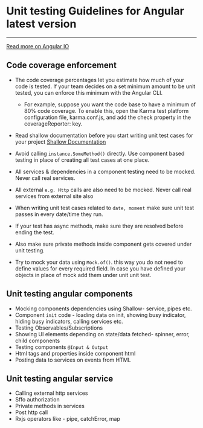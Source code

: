 # Unit testing Guidelines for Angular latest version
***
[Read more on Angular IO](https://angular.io/guide/testing)

## Code coverage enforcement
- The code coverage percentages let you estimate how much of your code is tested. If your team decides on a set minimum amount to be unit tested, you can enforce this minimum with the Angular CLI.

  - For example, suppose you want the code base to have a minimum of 80% code coverage. To enable this, open the Karma test platform configuration file, karma.conf.js, and add the check property in the coverageReporter: key.
- Read shallow documentation before you start writing unit test cases for your project [Shallow Documentation](https://getsaf.github.io/shallow-render/)
- Avoid calling `instance.SomeMethod()` directly. Use component based testing in place of creating all test cases at one place.
- All services & dependencies in a component testing need to be mocked. Never call real services.
- All external `e.g. Http` calls are also need to be mocked. Never call real services from external site also
- When writing unit test cases related to `date, moment` make sure unit test passes in every date/time they run.
- If your test has async methods, make sure they are resolved before ending the test.
- Also make sure private methods inside component gets covered under unit testing.
- Try to mock your data using `Mock.of()`. this way you do not need to define values for every required field. In case you have defined your objects in place of mock add them under unit unit test.

## Unit testing angular components
- Mocking components dependencies using Shallow- service, pipes etc.
- Component `init` code - loading data on init, showing busy indicator, hiding busy indicators, calling services etc.
- Testing Observables/Subscriptions
- Showing UI elements depending on state/data fetched- spinner, error, child components
- Testing components `@Input & Output`
- Html tags and properties inside component html
- Posting data to services on events from HTML

## Unit testing angular service
- Calling external http services
- Sffo authorization
- Private methods in services
- Post http call
- Rxjs operators like - pipe, catchError, map
